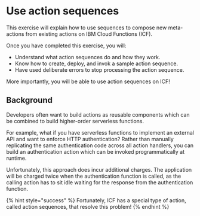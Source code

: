 # Use action sequences

This exercise will explain how to use sequences to compose new meta-actions from existing actions on IBM Cloud Functions (ICF).

Once you have completed this exercise, you will:

* Understand what action sequences do and how they work.
* Know how to create, deploy, and invok a sample action sequence.
* Have used deliberate errors to stop processing the action sequence.

More importantly, you will be able to use action sequences on ICF!

## Background

Developers often want to build actions as reusable components which can be combined to build higher-order serverless functions.

For example, what if you have serverless functions to implement an external API and want to enforce HTTP authentication? Rather than manually replicating the same authentication code across all action handlers, you can build an authentication action which can be invoked programmatically at runtime.

Unfortunately, this approach does incur additional charges. The application will be charged twice when the authentication function is called, as the calling action has to sit idle waiting for the response from the authentication function.

{% hint style="success" %}
Fortunately, ICF has a special type of action, called action sequences, that resolve this problem!
{% endhint %}
